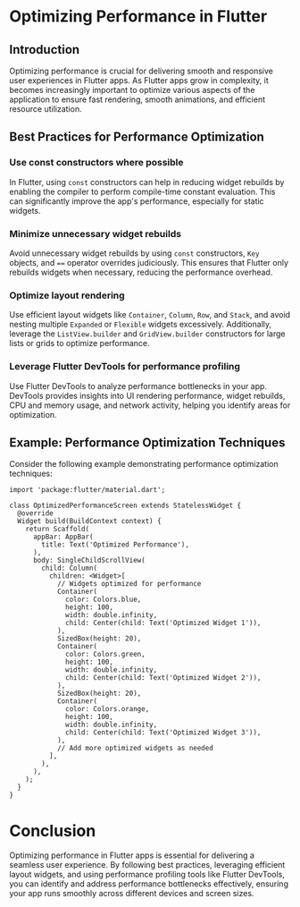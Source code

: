 # Optimizing Performance in Flutter

## Introduction

Optimizing performance is crucial for delivering smooth and responsive user experiences in Flutter apps. As Flutter apps grow in complexity, it becomes increasingly important to optimize various aspects of the application to ensure fast rendering, smooth animations, and efficient resource utilization.

## Best Practices for Performance Optimization

### Use const constructors where possible

In Flutter, using `const` constructors can help in reducing widget rebuilds by enabling the compiler to perform compile-time constant evaluation. This can significantly improve the app's performance, especially for static widgets.

### Minimize unnecessary widget rebuilds

Avoid unnecessary widget rebuilds by using `const` constructors, `Key` objects, and `==` operator overrides judiciously. This ensures that Flutter only rebuilds widgets when necessary, reducing the performance overhead.

### Optimize layout rendering

Use efficient layout widgets like `Container`, `Column`, `Row`, and `Stack`, and avoid nesting multiple `Expanded` or `Flexible` widgets excessively. Additionally, leverage the `ListView.builder` and `GridView.builder` constructors for large lists or grids to optimize performance.

### Leverage Flutter DevTools for performance profiling

Use Flutter DevTools to analyze performance bottlenecks in your app. DevTools provides insights into UI rendering performance, widget rebuilds, CPU and memory usage, and network activity, helping you identify areas for optimization.

## Example: Performance Optimization Techniques

Consider the following example demonstrating performance optimization techniques:

```
import 'package:flutter/material.dart';

class OptimizedPerformanceScreen extends StatelessWidget {
  @override
  Widget build(BuildContext context) {
    return Scaffold(
      appBar: AppBar(
        title: Text('Optimized Performance'),
      ),
      body: SingleChildScrollView(
        child: Column(
          children: <Widget>[
            // Widgets optimized for performance
            Container(
              color: Colors.blue,
              height: 100,
              width: double.infinity,
              child: Center(child: Text('Optimized Widget 1')),
            ),
            SizedBox(height: 20),
            Container(
              color: Colors.green,
              height: 100,
              width: double.infinity,
              child: Center(child: Text('Optimized Widget 2')),
            ),
            SizedBox(height: 20),
            Container(
              color: Colors.orange,
              height: 100,
              width: double.infinity,
              child: Center(child: Text('Optimized Widget 3')),
            ),
            // Add more optimized widgets as needed
          ],
        ),
      ),
    );
  }
}
```

# Conclusion
Optimizing performance in Flutter apps is essential for delivering a seamless user experience. By following best practices, leveraging efficient layout widgets, and using performance profiling tools like Flutter DevTools, you can identify and address performance bottlenecks effectively, ensuring your app runs smoothly across different devices and screen sizes.